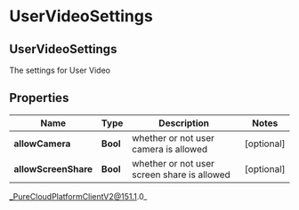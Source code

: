 # UserVideoSettings

## UserVideoSettings
The settings for User Video

## Properties

|Name | Type | Description | Notes|
|------------ | ------------- | ------------- | -------------|
| **allowCamera** | **Bool** | whether or not user camera is allowed | [optional] |
| **allowScreenShare** | **Bool** | whether or not user screen share is allowed | [optional] |



_PureCloudPlatformClientV2@151.1.0_
